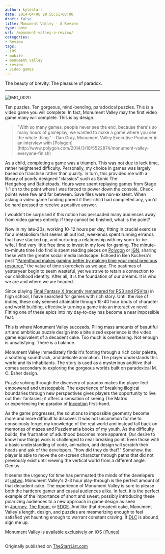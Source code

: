```yaml
---
author: kylestarr
date: 2014-04-06 20:56:51+00:00
draft: false
title: Monument Valley - A Review
type: post
url: /monument-valley-a-review/
categories:
- Review
tags:
- iOS
- mobile
- monument valley
- review
- video games
---
```


The beauty of brevity. The pleasure of paradox.



* * *



![IMG_0020](http://thestarrlist.files.wordpress.com/2014/04/img_0020.png)


Ten puzzles. Ten gorgeous, mind-bending, paradoxical puzzles. This is a video game you will complete. In fact, Monument Valley may the first video game many will complete. This is by design.


<blockquote>"With so many games, people never see the end, because there's so many hours of gameplay, we wanted to make a game where you see the whole thing." - Dan Gray, Monument Valley Executive Producer in an interview with [Polygon](http://www.polygon.com/2014/3/18/5522874/monument-valley-everyone-finish)</blockquote>


As a child, completing a game was a triumph. This was not due to lack time, rather heightened difficulty. Personally, my choice in games was largely based on franchise rather than quality. In turn, this provided me with a library of poorly designed "classics" such as Sonic The Hedgehog and Battletoads. Hours were spent replaying games from Stage 1-1 on to the point where I was forced to power down the console. Check points were few and far between. Save files were non-existent. When asking a video game funding parent if their child had completed any, you'd be hard pressed to receive a positive answer.

I wouldn't be surprised if this notion has persuaded many audiences away from video games entirely. If they cannot be finished, what is the point?

Now in my late-20s, working 10-12 hours per day, fitting in crucial exercise for a metabolism that seems all but lost, weekends spent running errands that have stacked up, and nurturing a relationship with my soon-to-be wife, I find very little free time to invest in my love for gaming. The minute-to-minute time I do find is spent reading pieces on [Polygon](http://www.polygon.com) or [IGN](http://www.ign.com), sharing these with the greater social media landscape. Echoed in Ben Kuchera's post "[Parenthood makes gaming better by making time your most precious resource](http://www.polygon.com/2014/4/4/5581924/parenthood-makes-gaming-better-by-making-time-your-most-precious)," the value of time skyrockets as we age. The pastimes of yesteryear begin to seem wasteful, yet we strive to retain a connection to our childhood identity. After all, it is the foundation of our dreams. It is who we are and where we are headed.

Since playing [Final Fantasy X (recently remastered for PS3 and PSVita)](http://www.ign.com/articles/2014/03/10/final-fantasy-x-x-2-hd-remaster-review) in high school, I have searched for games with rich story. Until the rise of indies, these only seemed attainable through 15-40 hour bouts of character and world building, effectively turning a game into an interactive novel. Fitting one of these epics into my day-to-day has become a near impossible feat.

This is where Monument Valley succeeds. Piling mass amounts of beautiful art and ambitious puzzle design into a bite sized experience is the video game equivalent of a decadent cake. Too much is overbearing. Not enough is unsatisfying. There is a balance.

Monument Valley immediately finds it's footing through a rich color palette, a soothing soundtrack, and delicate animation. The player understands this world and its inhabitants. The story is used as a mysterious additive that comes secondary to exploring the gorgeous worlds built on paradoxical M. C. Esher design.

Puzzle solving through the discovery of paradox makes the player feel empowered and unstoppable. The experience of breaking illogical boundaries through new perspectives gives players the opportunity to live out their fantasies; it offers a sensation of seeing The Matrix or experiencing the paradox of [Inception](https://www.youtube.com/watch?v=iLUVaJt9JYk) first-hand.

As the game progresses, the solutions to impossible geometry become more and more difficult to discover. It was not uncommon for me to consciously forget my knowledge of the real world and instead fall back on memories of mazes and Puzzlemania books of my youth. As the difficulty builds, the frustration of adulthood becomes more apparent. Our desire to know how things work is challenged to near breaking point. Even those with a basic understanding of code, animation, and design will scratch their heads and ask of the developers, "how did they do that?" Somehow, the player is able to move the on-screen character through paths that did not previously exist until viewing the vertical world from a different angle. Genius.

It seems the urgency for time has permeated the minds of the developers at [ustwo](http://ustwo.com). Monument Valley's 2-3 hour play-through is the perfect amount of that decadent cake. The experience of Monument Valley is sure to please both the hardcore gamer and casual audiences alike. In fact, it is the perfect example of the importance of short and sweet, possibly introducing these polarizing audiences to a new approach in game design as seen in [Journey](http://thestarrlist.com/2013/04/09/journey-1-year-later/), [The Room](https://itunes.apple.com/us/app/the-room-pocket/id573156739?mt=8&uo=4&at=1l3v2y3), or [EDGE](http://thestarrlist.com/2013/02/06/editors-choice-edge-extended/). And like that decadent cake, Monument Valley's length, design, and puzzles are mesmerizing enough to feel satisfied yet haunting enough to warrant constant craving. If [DLC](http://en.wikipedia.org/wiki/Downloadable_content) is abound, sign me up.

Monument Valley is available exclusively on iOS ([iTunes](https://itunes.apple.com/us/app/monument-valley/id728293409?mt=8&uo=4&at=1l3v2y3))



* * *



Originally published on [TheStarrList.com](http://thestarrlist.com/2014/04/06/monument-valley-a-review/)


